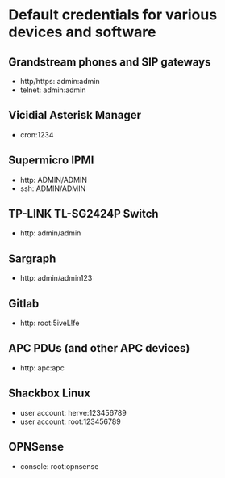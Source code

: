 # Default credentials for various devices and software

## Grandstream phones and SIP gateways
- http/https: admin:admin
- telnet: admin:admin

## Vicidial Asterisk Manager
- cron:1234

## Supermicro IPMI
- http: ADMIN/ADMIN
- ssh: ADMIN/ADMIN

## TP-LINK TL-SG2424P Switch
- http: admin/admin

## Sargraph
- http: admin/admin123

## Gitlab
- http: root:5iveL!fe

## APC PDUs (and other APC devices)
- http: apc:apc

## Shackbox Linux
- user account: herve:123456789
- user account: root:123456789

## OPNSense
- console: root:opnsense
